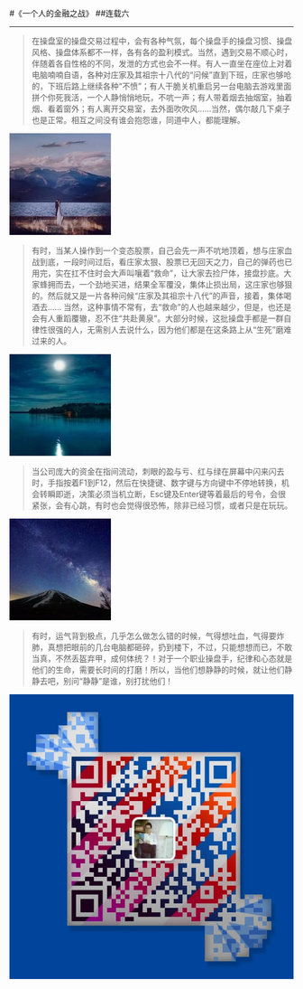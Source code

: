#《一个人的金融之战》
##连载六
***
>在操盘室的操盘交易过程中，会有各种气氛，每个操盘手的操盘习惯、操盘风格、操盘体系都不一样，各有各的盈利模式。当然，遇到交易不顺心时，伴随着各自性格的不同，发泄的方式也会不一样。有人一直坐在座位上对着电脑喃喃自语，各种对庄家及其祖宗十八代的“问候”直到下班，庄家也够呛的，下班后路上继续各种“不愤”；有人干脆关机重启另一台电脑去游戏里面拼个你死我活，一个人静悄悄地玩，不吭一声；有人带着烟去抽烟室，抽着烟、看着窗外；有人离开交易室，去外面吹吹风……当然，偶尔敲几下桌子也是正常。相互之间没有谁会抱怨谁，同道中人，都能理解。

![](./_image/手捧玫瑰花，参加你的婚礼.jpg)
>有时，当某人操作到一个变态股票，自己会先一声不吭地顶着，想与庄家血战到底，一段时间过后，看庄家太狠、股票已无回天之力，自己的弹药也已用完，实在扛不住时会大声叫嚷着“救命”，让大家去捡尸体，接盘抄底。大家蜂拥而去，一个劲地买进，结果全军覆没，集体止损出局，这庄家也够狠的。然后就又是一片各种问候“庄家及其祖宗十八代”的声音，接着，集体喝酒去……
当然，这种事情不常有，去“救命”的人也越来越少，但是，也还是会有人重蹈覆辙，忍不住“共赴黄泉”。大部分时候，这批操盘手都是一群自律性很强的人，无需别人去说什么，因为他们都是在这条路上从“生死”磨难过来的人。﻿﻿﻿﻿﻿﻿﻿

![](./_image/月光下的潺潺流水.jpg)
>当公司庞大的资金在指间流动，刺眼的盈与亏、红与绿在屏幕中闪来闪去时，手指按着F1到F12，然后在快捷键、数字键与方向键中不停地转换，机会转瞬即逝，决策必须当机立断，Esc键及Enter键等着最后的号令，会很紧张，会有心跳，有时也会觉得很恐怖，除非已经习惯，或者只是在玩玩。﻿﻿﻿﻿﻿﻿﻿

![](./_image/在另一个星球看寂静的夜空.jpg)
>有时，运气背到极点，几乎怎么做怎么错的时候，气得想吐血，气得要炸肺，真想把眼前的几台电脑都砸碎，扔到楼下，不过，只能想想而已，不敢当真，不然丢盔弃甲，成何体统？！对于一个职业操盘手，纪律和心态就是他们的生命，需要长时间的打磨！所以，当他们想静静的时候，就让他们静静去吧，别问“静静”是谁，别打扰他们！﻿﻿﻿﻿﻿﻿﻿﻿
> 

![](./_image/weixinerweima.jpeg)
